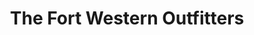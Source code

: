 ---
title: "The Fort Western Outfitters"
url: /lincoln/the-fort-western-outfitters/
shop: clothes
---